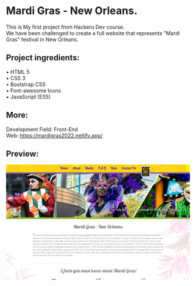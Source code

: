 # Mardi Gras - New Orleans.
This is My first project from Hackeru Dev course.  
We have been challenged to create a full website that represents "Mardi Gras" festival in New Orleans.

## Project ingredients:
• HTML 5  
• CSS 3  
• Bootstrap CSS  
• Font-awesome Icons  
• JavaScript (ES5)  

## More:
Development Field: Front-End  
Web: https://mardigras2022.netlify.app/
## Preview:
![alt text](https://github.com/KfirLankry/Mardi-Gras/blob/master/images/Mardigras.jpg?raw=true)
